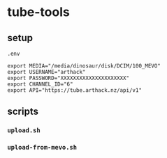 # tube-tools

## setup

`.env`

```shell
export MEDIA="/media/dinosaur/disk/DCIM/100_MEVO"
export USERNAME="arthack"
export PASSWORD="XXXXXXXXXXXXXXXXXXXXX"
export CHANNEL_ID="6"
export API="https://tube.arthack.nz/api/v1"
```

## scripts

### `upload.sh`

### `upload-from-mevo.sh`
